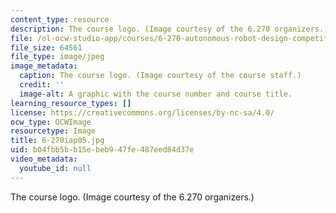 ```yaml
---
content_type: resource
description: The course logo. (Image courtesy of the 6.270 organizers.)
file: /ol-ocw-studio-app/courses/6-270-autonomous-robot-design-competition-january-iap-2005/b04fbb5bb15ebeb947fe487eed84d37e_6-270iap05.jpg
file_size: 64561
file_type: image/jpeg
image_metadata:
  caption: The course logo. (Image courtesy of the course staff.)
  credit: ''
  image-alt: A graphic with the course number and course title.
learning_resource_types: []
license: https://creativecommons.org/licenses/by-nc-sa/4.0/
ocw_type: OCWImage
resourcetype: Image
title: 6-270iap05.jpg
uid: b04fbb5b-b15e-beb9-47fe-487eed84d37e
video_metadata:
  youtube_id: null
---
```

The course logo. (Image courtesy of the 6.270 organizers.)